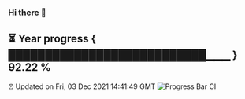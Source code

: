 ### Hi there 👋
⏳ Year progress { ███████████████████████████▁▁▁ } 92.22 %
---
⏰ Updated on Fri, 03 Dec 2021 14:41:49 GMT
![Progress Bar CI](https://github.com/liununu/liununu/workflows/Progress%20Bar%20CI/badge.svg)

